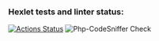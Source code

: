 ### Hexlet tests and linter status:
[![Actions Status](https://github.com/megabgg/php-project-lvl1/workflows/hexlet-check/badge.svg)](https://github.com/megabgg/php-project-lvl1/actions)
![Php-CodeSniffer Check](https://github.com/megabgg/php-project-lvl1/actions/workflows/phpcs-check.yml/badge.svg)
